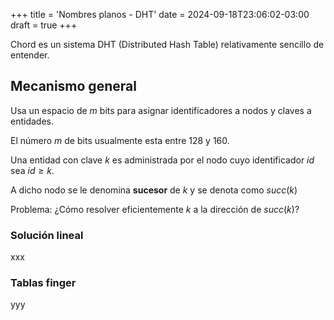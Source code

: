 +++
title = 'Nombres planos - DHT'
date = 2024-09-18T23:06:02-03:00
draft = true
+++

Chord es un sistema DHT (Distributed Hash Table) relativamente sencillo de entender.

## Mecanismo general

Usa un espacio de $m$ bits para asignar identificadores a nodos y claves a entidades.

El número $m$ de bits usualmente esta entre 128 y 160.

Una entidad con clave $k$ es administrada por el nodo cuyo identificador $id$ sea $id \geq k$.

A dicho nodo se le denomina **sucesor** de $k$ y se denota como $succ(k)$

Problema: ¿Cómo resolver eficientemente $k$ a la dirección de $succ(k)$?

### Solución lineal

xxx

### Tablas finger

yyy


